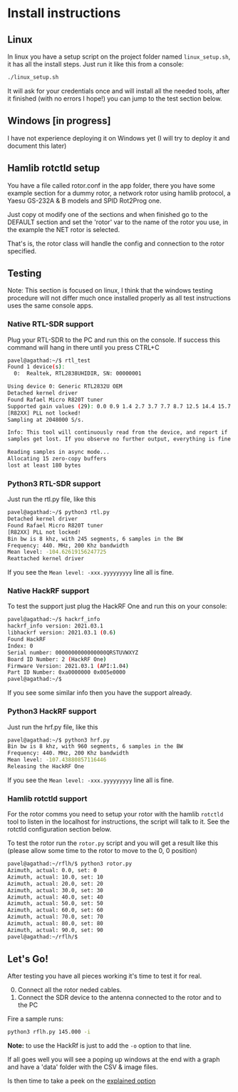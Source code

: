 # Install instructions

## Linux

In linux you have a setup script on the project folder named `linux_setup.sh`, it has all the install steps. Just run it like this from a console:

```sh
./linux_setup.sh
```

It will ask for your credentials once and will install all the needed tools, after it finished (with no errors I hope!) you can jump to the test section below.

## Windows [in progress]

I have not experience deploying it on Windows yet (I will try to deploy it and document this later)

## Hamlib rotctld setup

You have a file called rotor.conf in the app folder, there you have some example section for a dummy rotor, a network rotor using hamlib protocol, a Yaesu GS-232A & B models and SPID Rot2Prog one.

Just copy ot modify one of the sections and when finished go to the DEFAULT section and set the 'rotor' var to the name of the rotor you use, in the example the NET rotor is selected.

That's is, the rotor class will handle the config and connection to the rotor specified.

## Testing

Note: This section is focused on linux, I think that the windows testing procedure will not differ much once installed properly as all test instructions uses the same console apps.

### Native RTL-SDR support

Plug your RTL-SDR to the PC and run this on the console. If success this command will hang in there until you press CTRL+C

```sh
pavel@agathad:~/$ rtl_test 
Found 1 device(s):
  0:  Realtek, RTL2838UHIDIR, SN: 00000001

Using device 0: Generic RTL2832U OEM
Detached kernel driver
Found Rafael Micro R820T tuner
Supported gain values (29): 0.0 0.9 1.4 2.7 3.7 7.7 8.7 12.5 14.4 15.7 16.6 19.7 20.7 22.9 25.4 28.0 29.7 32.8 33.8 36.4 37.2 38.6 40.2 42.1 43.4 43.9 44.5 48.0 49.6 
[R82XX] PLL not locked!
Sampling at 2048000 S/s.

Info: This tool will continuously read from the device, and report if
samples get lost. If you observe no further output, everything is fine.

Reading samples in async mode...
Allocating 15 zero-copy buffers
lost at least 180 bytes
```

### Python3 RTL-SDR support

Just run the rtl.py file, like this

```sh
pavel@agathad:~/$ python3 rtl.py
Detached kernel driver
Found Rafael Micro R820T tuner
[R82XX] PLL not locked!
Bin bw is 8 khz, with 245 segments, 6 samples in the BW
Frequency: 440. MHz, 200 Khz bandwidth
Mean level: -104.62619156247725
Reattached kernel driver

```

If you see the `Mean level: -xxx.yyyyyyyyy` line all is fine.

### Native HackRF support

To test the support just plug the HackRF One and run this on your console:

```sh
pavel@agathad:~/$ hackrf_info
hackrf_info version: 2021.03.1
libhackrf version: 2021.03.1 (0.6)
Found HackRF
Index: 0
Serial number: 0000000000000000QRSTUVWXYZ
Board ID Number: 2 (HackRF One)
Firmware Version: 2021.03.1 (API:1.04)
Part ID Number: 0xa0000000 0x005e0000
pavel@agathad:~/$
```

If you see some similar info then you have the support already.

### Python3 HackRF support

Just run the hrf.py file, like this

```sh
pavel@agathad:~/$ python3 hrf.py
Bin bw is 8 khz, with 960 segments, 6 samples in the BW
Frequency: 440. MHz, 200 Khz bandwidth
Mean level: -107.43880857116446
Releasing the HackRF One
```

If you see the `Mean level: -xxx.yyyyyyyyy` line all is fine.

### Hamlib rotctld support

For the rotor comms you need to setup your rotor with the hamlib `rotctld` tool to listen in the localhost for instructions, the script will talk to it. See the rotctld configuration section below.

To test the rotor run the `rotor.py` script and you will get a result like this (please allow some time to the rotor to move to the 0, 0 position)

```sh
pavel@agathad:~/rflh/$ python3 rotor.py 
Azimuth, actual: 0.0, set: 0
Azimuth, actual: 10.0, set: 10
Azimuth, actual: 20.0, set: 20
Azimuth, actual: 30.0, set: 30
Azimuth, actual: 40.0, set: 40
Azimuth, actual: 50.0, set: 50
Azimuth, actual: 60.0, set: 60
Azimuth, actual: 70.0, set: 70
Azimuth, actual: 80.0, set: 80
Azimuth, actual: 90.0, set: 90
pavel@agathad:~/rflh/$
 ```

## Let's Go!

After testing you have all pieces working it's time to test it for real.

0. Connect all the rotor neded cables.
0. Connect the SDR device to the antenna connected to the rotor and to the PC

Fire a sample runs:

```sh
python3 rflh.py 145.000 -i
```

**Note:** to use the HackRf is just to add the `-o` option to that line.

If all goes well you will see a poping up windows at the end with a graph and have a 'data' folder with the CSV & image files.

Is then time to take a peek on the [explained option](OPTIONS_EXPLAINED.md)